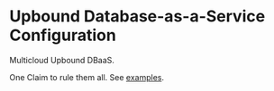 # Upbound Database-as-a-Service Configuration

Multicloud Upbound DBaaS.

One Claim to rule them all. See [examples](./examples).
